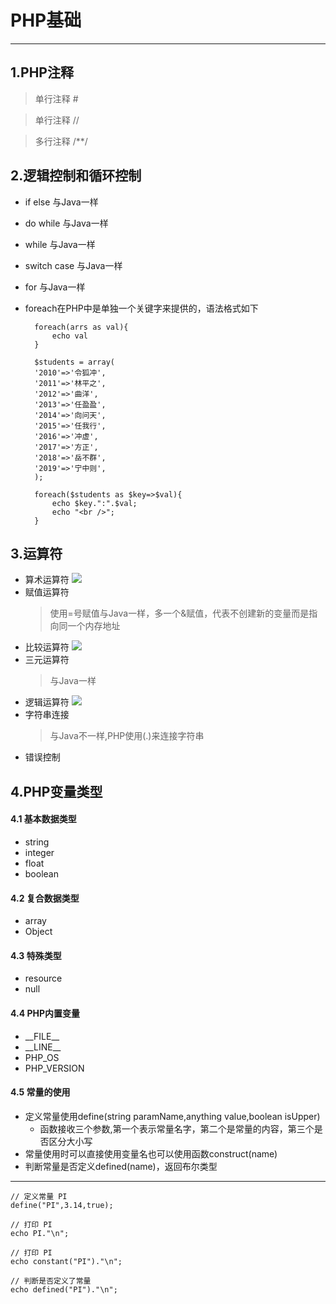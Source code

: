 # PHP基础

---

## 1.PHP注释
> 单行注释 #

> 单行注释 //

> 多行注释 /**/

## 2.逻辑控制和循环控制
* if else 与Java一样
* do while 与Java一样
* while 与Java一样
* switch case 与Java一样
* for 与Java一样

* foreach在PHP中是单独一个关键字来提供的，语法格式如下
	
		foreach(arrs as val){
			echo val
		}

		$students = array(
		'2010'=>'令狐冲',
		'2011'=>'林平之',
		'2012'=>'曲洋',
		'2013'=>'任盈盈',
		'2014'=>'向问天',
		'2015'=>'任我行',
		'2016'=>'冲虚',
		'2017'=>'方正',
		'2018'=>'岳不群',
		'2019'=>'宁中则',
		);		
		
		foreach($students as $key=>$val){ 
		    echo $key.":".$val;
			echo "<br />";
		}

## 3.运算符
* 算术运算符
	![](http://i.imgur.com/KzyQvEh.png)
* 赋值运算符
	> 使用=号赋值与Java一样，多一个&赋值，代表不创建新的变量而是指向同一个内存地址
* 比较运算符
	![](http://i.imgur.com/9kbLM67.png)
* 三元运算符
	> 与Java一样
* 逻辑运算符
	![](http://i.imgur.com/mL0ju0K.png)
* 字符串连接
	> 与Java不一样,PHP使用(.)来连接字符串
* 错误控制

## 4.PHP变量类型
#### 4.1 基本数据类型
* string
* integer
* float
* boolean

#### 4.2 复合数据类型
* array
* Object

#### 4.3 特殊类型
* resource
* null

#### 4.4 PHP内置变量
* \_\_FILE_\_
* \_\_LINE_\_
* PHP_OS
* PHP_VERSION

#### 4.5 常量的使用
* 定义常量使用define(string paramName,anything value,boolean isUpper)
	* 函数接收三个参数,第一个表示常量名字，第二个是常量的内容，第三个是否区分大小写
* 常量使用时可以直接使用变量名也可以使用函数construct(name)
* 判断常量是否定义defined(name)，返回布尔类型

---
	// 定义常量 PI
	define("PI",3.14,true);
    
	// 打印 PI
	echo PI."\n";

	// 打印 PI
    echo constant("PI")."\n";

	// 判断是否定义了常量
    echo defined("PI")."\n";
